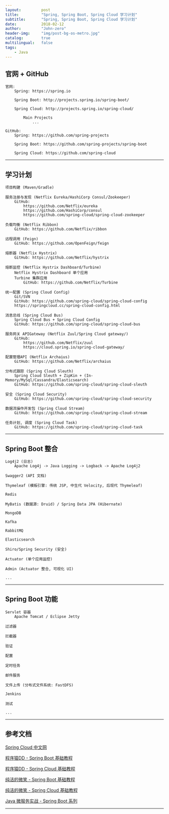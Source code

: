 ```yaml
---
layout:     	post
title:        	"Spring, Spring Boot, Spring Cloud 学习计划"
subtitle:     	"Spring, Spring Boot, Spring Cloud 学习计划"
date:         	2018-02-12
author:       	"John-zero"
header-img: 	"img/post-bg-os-metro.jpg"
catalog:      	true
multilingual: 	false
tags:
    - Java
---
```




## 官网 + GitHub
		
	官网:
		Spring: https://spring.io
		
		Spring Boot: http://projects.spring.io/spring-boot/
	
		Spring Cloud: http://projects.spring.io/spring-cloud/
		
			Main Projects
				...

	GitHub: 
		Spring: https://github.com/spring-projects
		
		Spring Boot: https://github.com/spring-projects/spring-boot
		
		Spring Cloud: https://github.com/spring-cloud
				
***


## 学习计划

	项目构建 (Maven/Gradle)
	
	服务注册与发现 (Netflix Eureka/HashiCorp Consul/Zookeeper)
		GitHub: 
			https://github.com/Netflix/eureka
			https://github.com/HashiCorp/consul
			https://github.com/spring-cloud/spring-cloud-zookeeper
	
	负载均衡 (Netflix Ribbon)
		GitHub: https://github.com/Netflix/ribbon
	
	远程调用 (Feign)
		GitHub: https://github.com/OpenFeign/feign
	
	熔断器 (Netflix Hystrix)
		GitHub: https://github.com/Netflix/hystrix
	
	熔断监控 (Netflix Hystrix Dashboard/Turbine)
		Netflix Hystrix Dashboard 单个应用
		Turbine 集群应用
			GitHub: https://github.com/Netflix/Turbine
	
	统一配置 (Spring Cloud Config)
		Git/SVN
		GitHub: https://github.com/spring-cloud/spring-cloud-config
		https://springcloud.cc/spring-cloud-config.html
		
	消息总线 (Spring Cloud Bus)	
		Spring Cloud Bus + Spring Cloud Config
		GitHub: https://github.com/spring-cloud/spring-cloud-bus
	
	服务网关 APIGateway (Netflix Zuul/Spring Cloud gateway/)
		GitHub: 
			https://github.com/Netflix/zuul
			https://cloud.spring.io/spring-cloud-gateway/
	
	配置管理API (Netflix Archaius)
		GitHub: https://github.com/Netflix/archaius
	
	分布式跟踪 (Spring Cloud Sleuth)
		Spring Cloud Sleuth + ZipKin + (In-Memory/MySql/Cassandra/Elasticsearch)
		GitHub: https://github.com/spring-cloud/spring-cloud-sleuth
	
	安全 (Spring Cloud Security)
		GitHub: https://github.com/spring-cloud/spring-cloud-security
		
	数据流操作开发包 (Spring Cloud Stream)
		GitHub: https://github.com/spring-cloud/spring-cloud-stream
		
	任务计划, 调度 (Spring Cloud Task)	
		GitHub: https://github.com/spring-cloud/spring-cloud-task

***


## Spring Boot 整合

	Log4j2 (日志)
		Apache Log4j -> Java Logging -> Logback -> Apache Log4j2
	
	Swagger2 (API 文档)
	
	Thymeleaf (模板引擎: 传统 JSP, 中生代 Velocity, 后现代 Thymeleaf)
	
	Redis
	
	MyBatis (数据源: Druid) / Spring Data JPA (Hibernate)
	
	MongoDB
	
	Kafka
	
	RabbitMQ
	
	Elasticsearch
	
	Shiro/Spring Security (安全)
	
	Actuator (单个应用监控)
	
	Admin (Actuator 整合, 可视化 UI)
	
	...

***


## Spring Boot 功能
	
	Servlet 容器
		Apache Tomcat / Eclipse Jetty

	过滤器
	
	拦截器
	
	验证
	
	配置
	
	定时任务
	
	邮件服务
	
	文件上传 (分布式文件系统: FastDFS)
	
	Jenkins
	
	测试
	
	...

***


## 参考文档

<a href="http://www.springcloud.cc/" target="_blank">Spring Cloud 中文网</a> 

<a href="http://blog.didispace.com/Spring-Boot%E5%9F%BA%E7%A1%80%E6%95%99%E7%A8%8B/">程序猿DD - Spring Boot 基础教程</a>

<a href="http://blog.didispace.com/Spring-Cloud%E5%9F%BA%E7%A1%80%E6%95%99%E7%A8%8B/">程序猿DD - Spring Cloud 基础教程</a>

<a href="http://www.ityouknow.com/spring-boot.html">纯洁的微笑 - Spring Boot 基础教程</a>

<a href="http://www.ityouknow.com/spring-cloud.html">纯洁的微笑 - Spring Cloud 基础教程</a>

<a href="https://segmentfault.com/n/1330000009887617" target="_blank">Java 微服务实战 - Spring Boot 系列</a> 

***